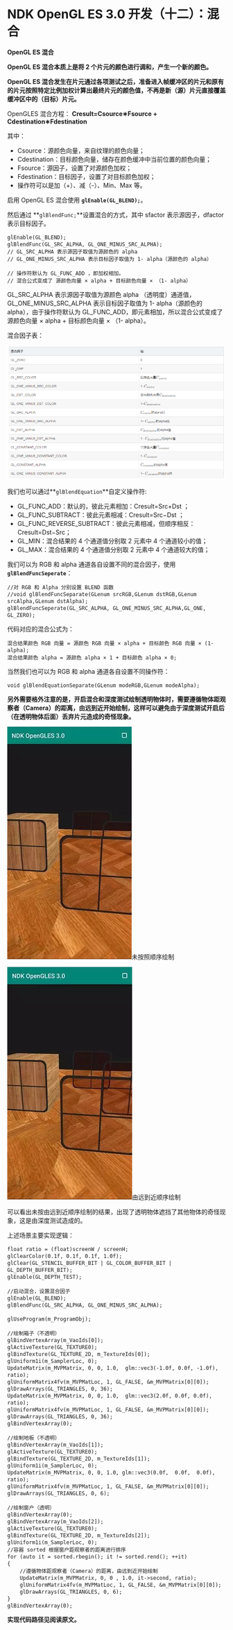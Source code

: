# NDK OpenGL ES 3.0 开发（十二）：混合

**OpenGL ES 混合**



**OpenGL ES 混合本质上是将 2 个片元的颜色进行调和，产生一个新的颜色。**

**OpenGL ES 混合发生在片元通过各项测试之后，准备进入帧缓冲区的片元和原有的片元按照特定比例加权计算出最终片元的颜色值，不再是新（源）片元直接覆盖缓冲区中的（目标）片元。**

OpenGLES 混合方程：
**Cresult=Csource∗Fsource + Cdestination∗Fdestination**

其中：

- Csource：源颜色向量，来自纹理的颜色向量；
- Cdestination：目标颜色向量，储存在颜色缓冲中当前位置的颜色向量；
- Fsource：源因子，设置了对源颜色加权；
- Fdestination：目标因子，设置了对目标颜色加权；
- 操作符可以是加（+）、减（-）、Min、Max 等。

启用 OpenGL ES 混合使用 **`glEnable(GL_BLEND);`**。

然后通过 **`glBlendFunc;`**设置混合的方式，其中 sfactor 表示源因子，dfactor 表示目标因子。

```
glEnable(GL_BLEND);
glBlendFunc(GL_SRC_ALPHA, GL_ONE_MINUS_SRC_ALPHA);
// GL_SRC_ALPHA 表示源因子取值为源颜色的 alpha
// GL_ONE_MINUS_SRC_ALPHA 表示目标因子取值为 1- alpha（源颜色的 alpha）

// 操作符默认为 GL_FUNC_ADD ，即加权相加。
// 混合公式变成了 源颜色向量 × alpha + 目标颜色向量 × （1- alpha）
```

GL_SRC_ALPHA 表示源因子取值为源颜色 alpha （透明度）通道值，GL_ONE_MINUS_SRC_ALPHA 表示目标因子取值为 1- alpha（源颜色的 alpha），由于操作符默认为 GL_FUNC_ADD，即元素相加，所以混合公式变成了源颜色向量 × alpha + 目标颜色向量 × （1- alpha）。

混合因子表：

![图片](assets/012_混合/640.png)

我们也可以通过**`glBlendEquation`**自定义操作符:

- GL_FUNC_ADD：默认的，彼此元素相加：Cresult=Src+Dst ；
- GL_FUNC_SUBTRACT：彼此元素相减：Cresult=Src−Dst ；
- GL_FUNC_REVERSE_SUBTRACT：彼此元素相减，但顺序相反：Cresult=Dst−Src；
- GL_MIN：混合结果的 4 个通道值分别取 2 元素中 4 个通道较小的值；
- GL_MAX：混合结果的 4 个通道值分别取 2 元素中 4 个通道较大的值；

我们可以为 RGB 和 alpha 通道各自设置不同的混合因子，使用 **`glBlendFuncSeperate`**：

```
//对 RGB 和 Alpha 分别设置 BLEND 函数
//void glBlendFuncSeparate(GLenum srcRGB,GLenum dstRGB,GLenum srcAlpha,GLenum dstAlpha);
glBlendFuncSeperate(GL_SRC_ALPHA, GL_ONE_MINUS_SRC_ALPHA,GL_ONE, GL_ZERO);
```

代码对应的混合公式为：

```
混合结果颜色 RGB 向量 = 源颜色 RGB 向量 × alpha + 目标颜色 RGB 向量 × (1- alpha);
混合结果颜色 alpha = 源颜色 alpha × 1 + 目标颜色 alpha × 0;
```

当然我们也可以为 RGB 和 alpha 通道各自设置不同操作符：

```
void glBlendEquationSeparate(GLenum modeRGB,GLenum modeAlpha);
```

**另外需要格外注意的是，开启混合和深度测试绘制透明物体时，需要遵循物体距观察者（Camera）的距离，由远到近开始绘制，这样可以避免由于深度测试开启后（在透明物体后面）丢弃片元造成的奇怪现象。**

![图片](assets/012_混合/640-1702032951261-83.jpeg)未按照顺序绘制



![图片](assets/012_混合/640-1702032951261-84.jpeg)由远到近顺序绘制

可以看出未按由远到近顺序绘制的结果，出现了透明物体遮挡了其他物体的奇怪现象，这是由深度测试造成的。

上述场景主要实现逻辑：

```
float ratio = (float)screenW / screenH;
glClearColor(0.1f, 0.1f, 0.1f, 1.0f);
glClear(GL_STENCIL_BUFFER_BIT | GL_COLOR_BUFFER_BIT | GL_DEPTH_BUFFER_BIT);
glEnable(GL_DEPTH_TEST);

//启动混合，设置混合因子
glEnable(GL_BLEND);
glBlendFunc(GL_SRC_ALPHA, GL_ONE_MINUS_SRC_ALPHA);

glUseProgram(m_ProgramObj);

//绘制箱子（不透明）
glBindVertexArray(m_VaoIds[0]);
glActiveTexture(GL_TEXTURE0);
glBindTexture(GL_TEXTURE_2D, m_TextureIds[0]);
glUniform1i(m_SamplerLoc, 0);
UpdateMatrix(m_MVPMatrix, 0, 0, 1.0,  glm::vec3(-1.0f, 0.0f, -1.0f), ratio);
glUniformMatrix4fv(m_MVPMatLoc, 1, GL_FALSE, &m_MVPMatrix[0][0]);
glDrawArrays(GL_TRIANGLES, 0, 36);
UpdateMatrix(m_MVPMatrix, 0, 0, 1.0,  glm::vec3(2.0f, 0.0f, 0.0f), ratio);
glUniformMatrix4fv(m_MVPMatLoc, 1, GL_FALSE, &m_MVPMatrix[0][0]);
glDrawArrays(GL_TRIANGLES, 0, 36);
glBindVertexArray(0);

//绘制地板（不透明）
glBindVertexArray(m_VaoIds[1]);
glActiveTexture(GL_TEXTURE0);
glBindTexture(GL_TEXTURE_2D, m_TextureIds[1]);
glUniform1i(m_SamplerLoc, 0);
UpdateMatrix(m_MVPMatrix, 0, 0, 1.0, glm::vec3(0.0f,  0.0f,  0.0f), ratio);
glUniformMatrix4fv(m_MVPMatLoc, 1, GL_FALSE, &m_MVPMatrix[0][0]);
glDrawArrays(GL_TRIANGLES, 0, 6);

//绘制窗户（透明）
glBindVertexArray(0);
glBindVertexArray(m_VaoIds[2]);
glActiveTexture(GL_TEXTURE0);
glBindTexture(GL_TEXTURE_2D, m_TextureIds[2]);
glUniform1i(m_SamplerLoc, 0);
//容器 sorted 根据窗户距观察者的距离进行排序
for (auto it = sorted.rbegin(); it != sorted.rend(); ++it)
{
    //遵循物体距观察者（Camera）的距离，由远到近开始绘制
    UpdateMatrix(m_MVPMatrix, 0, 0 , 1.0, it->second, ratio);
    glUniformMatrix4fv(m_MVPMatLoc, 1, GL_FALSE, &m_MVPMatrix[0][0]);
    glDrawArrays(GL_TRIANGLES, 0, 6);
}
glBindVertexArray(0);
```



**实现代码路径见阅读原文。**


